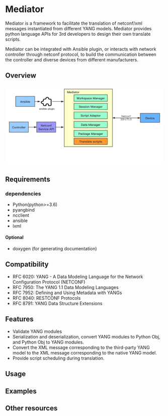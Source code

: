 # Mediator

Mediator is a framework to facilitate the translation of netconf/xml messages instantiated from different YANG models. Mediator provides python language APIs for 3rd developers to design their own translate scripts.

Mediator can be integrated with Ansible plugin, or interacts with network controller through netconf protocol, to build the communication between the controller and diverse devices from different manufacturers.

## Overview
![](https://github.com/qiangzhang0925/images/raw/master/img/logical-overview%20(2).png)

## Requirements
### dependencies
- Python(python>=3.6)
- pyangbind
- ncclient
- ansible
- lxml

####  Optional
- doxygen (for generating documentation)

## Compatibility

- RFC 6020: YANG - A Data Modeling Language for the Network Configuration Protocol (NETCONF) 
- RFC 7950: The YANG 1.1 Data Modeling Languages
- RFC 7952: Defining and Using Metadata with YANGs
- RFC 8040: RESTCONF Protocols
- RFC 8791: YANG Data Structure Extensions

## Features

- Validate YANG modules
- Serialization and deserialization, convert YANG modules to Python Obj, and Python Obj to YANG modules.
- Convert the XML message corresponding to the third-party YANG model to the XML message corresponding to the native YANG model.
- Provide script scheduling during translation.


##  Usage


## Examples


## Other resources
